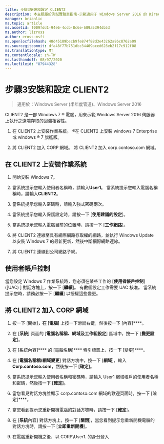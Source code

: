 ```yaml
---
title: 步驟3安裝和設定 CLIENT2
description: 本主題屬於測試實驗室指南-示範適用于 Windows Server 2016 的 DirectAccess 多網站部署
manager: brianlic
ms.topic: article
ms.assetid: f009fdd1-94e6-4ccb-8c6e-609a5394db53
ms.author: lizross
author: eross-msft
ms.openlocfilehash: 48d45189becb9fe874f88d3e43262a86c8762e09
ms.sourcegitcommit: dfa48f77b751dbc34409aced628eb2f17c912f08
ms.translationtype: MT
ms.contentlocale: zh-TW
ms.lasthandoff: 08/07/2020
ms.locfileid: "87944328"
---
```

# <a name="step-3-install-and-configure-client2"></a>步驟3安裝和設定 CLIENT2

>適用於：Windows Server (半年度管道)、Windows Server 2016

CLIENT2 是一部 Windows 7 &reg; 電腦，用來示範 Windows Server 2016 伺服器上執行之遠端存取的回溯相容性。

1. 在 CLIENT2 上安裝作業系統。 &reg;在 CLIENT2 上安裝 windows 7 Enterprise 或 windows &reg; 7 旗艦版。

2. 將 CLIENT2 加入 CORP 網域。 將 CLIENT2 加入 corp.contoso.com 網域。

## <a name="to-install-the-operating-system-on-client2"></a>在 CLIENT2 上安裝作業系統

1.  開始安裝 Windows 7。

2.  當系統提示您輸入使用者名稱時，請輸入**User1**。 當系統提示您輸入電腦名稱稱時，請輸入**CLIENT2**。

3.  當系統提示您輸入密碼時，請輸入強式密碼兩次。

4.  當系統提示您輸入保護設定時，請按一下 [**使用建議的設定**]。

5.  當系統提示您輸入電腦目前的位置時，請按一下 [**工作網路**]。

6.  將 CLIENT2 連線至具有網際網路存取權的網路，並執行 Windows Update 以安裝 Windows 7 的最新更新，然後中斷網際網路連線。

7.  將 CLIENT2 連線到公司網路子網。

## <a name="user-account-control"></a>使用者帳戶控制
當您設定 Windows 7 作業系統時，您必須在某些工作的 [**使用者帳戶控制**] ([UAC) ] 對話方塊上，按一下 [**繼續**]。 有數個設定工作需要 UAC 核准。 當系統提示您時，請務必按一下 [**繼續**] 以授權這些變更。

## <a name="to-join-client2-to-the-corp-domain"></a>將 CLIENT2 加入 CORP 網域

1.  按一下 [開始]****，在 [電腦]**** 上按一下滑鼠右鍵，然後按一下 [內容]****。

2.  在 [**系統**] 頁面的 [**電腦名稱稱、網域及工作組設定**] 區域中，按一下 [**變更設定**]。

3.  在 [系統內容]**** 的 [電腦名稱]**** 索引標籤上，按一下 [變更]****。

4.  在 [**電腦名稱稱/網域變更**] 對話方塊中，按一下 [**網域**]，輸入**Corp.contoso.com**，然後按一下 **[確定]**。

5.  當系統提示您輸入使用者名稱和密碼時，請輸入 User1 網域帳戶的使用者名稱和密碼，然後按一下 **[確定]**。

6.  當您看見對話方塊並顯示 corp.contoso.com 網域的歡迎頁面時，按一下 [確定]****。

7.  當您看到提示您重新開機電腦的對話方塊時，請按一下 **[確定**]。

8.  在 [**系統**內容] 對話方塊上，按一下 [**關閉**]，當您看到提示您重新開機電腦的對話方塊時，請按一下 [**立即重新開機**]。

9. 在電腦重新開機之後，以 CORP\User1. 的身分登入

